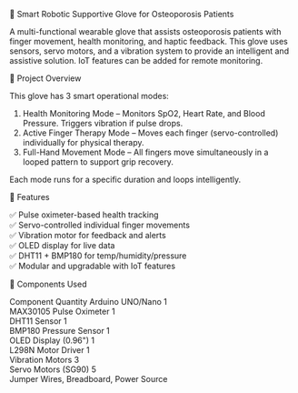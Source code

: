 🤖 Smart Robotic Supportive Glove for Osteoporosis Patients
 
A multi-functional wearable glove that assists osteoporosis patients with finger movement, health monitoring, and haptic feedback. This glove uses sensors, servo motors, and a vibration system to provide an intelligent and assistive solution. IoT features can be added for remote monitoring.

🧠 Project Overview

This glove has 3 smart operational modes:
1. Health Monitoring Mode – Monitors SpO2, Heart Rate, and Blood Pressure. Triggers vibration if pulse drops.
2. Active Finger Therapy Mode – Moves each finger (servo-controlled) individually for physical therapy.
3. Full-Hand Movement Mode – All fingers move simultaneously in a looped pattern to support grip recovery.

Each mode runs for a specific duration and loops intelligently.

🧩 Features

✅ Pulse oximeter-based health tracking  
✅ Servo-controlled individual finger movements  
✅ Vibration motor for feedback and alerts  
✅ OLED display for live data  
✅ DHT11 + BMP180 for temp/humidity/pressure  
✅ Modular and upgradable with IoT features

🧱 Components Used

Component                Quantity 
Arduino UNO/Nano            1        
MAX30105 Pulse Oximeter     1     
DHT11 Sensor                1        
BMP180 Pressure Sensor      1      
OLED Display (0.96")        1        
L298N Motor Driver          1        
Vibration Motors            3      
Servo Motors (SG90)         5        
Jumper Wires, Breadboard, Power Source 



